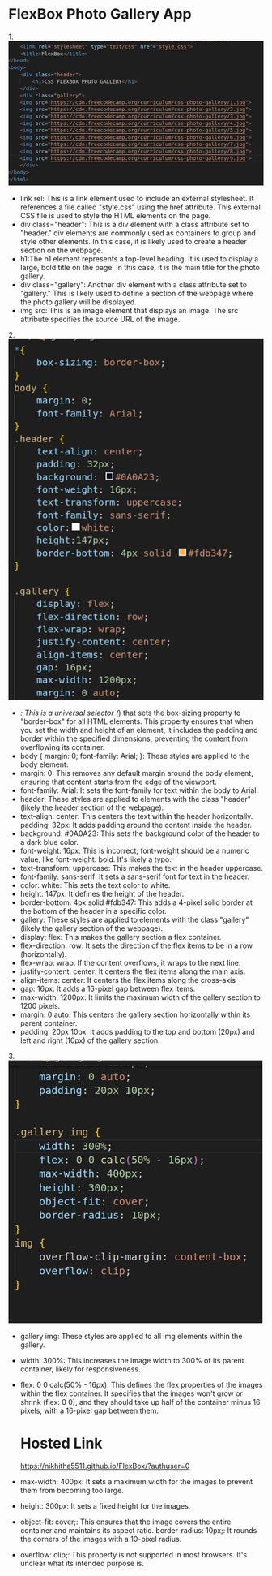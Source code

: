 # FlexBox Photo Gallery App
1.![first](s3.png)
* link rel: This is a link element used to include an external stylesheet. It references a file called "style.css" using the href attribute. This external CSS file is used to style the HTML elements on the page.
* div class="header": This is a div element with a class attribute set to "header." div elements are commonly used as containers to group and style other elements. In this case, it is likely used to create a header section on the webpage.
* h1:The h1 element represents a top-level heading. It is used to display a large, bold title on the page. In this case, it is the main title for the photo gallery.
* div class="gallery": Another div element with a class attribute set to "gallery." This is likely used to define a section of the webpage where the photo gallery will be displayed.
* img src: This is an image element that displays an image. The src attribute specifies the source URL of the image.

2.![second](s1.png)

* *: This is a universal selector (*) that sets the box-sizing property to "border-box" for all HTML elements. This property ensures that when you set the width and height of an element, it includes the padding and border within the specified dimensions, preventing the content from overflowing its container.
* body { margin: 0; font-family: Arial; }: These styles are applied to the body element.
* margin: 0: This removes any default margin around the body element, ensuring that content starts from the edge of the viewport.
* font-family: Arial: It sets the font-family for text within the body to Arial.
* header: These styles are applied to elements with the class "header" (likely the header section of the webpage).
* text-align: center: This centers the text within the header horizontally.
padding: 32px: It adds padding around the content inside the header.
* background: #0A0A23: This sets the background color of the header to a dark blue color.
* font-weight: 16px: This is incorrect; font-weight should be a numeric value, like font-weight: bold. It's likely a typo.
* text-transform: uppercase: This makes the text in the header uppercase.
* font-family: sans-serif: It sets a sans-serif font for text in the header.
* color: white: This sets the text color to white.
* height: 147px: It defines the height of the header.
* border-bottom: 4px solid #fdb347: This adds a 4-pixel solid border at the bottom of the header in a specific color.
* gallery: These styles are applied to elements with the class "gallery" (likely the gallery section of the webpage).
* display: flex: This makes the gallery section a flex container.
* flex-direction: row: It sets the direction of the flex items to be in a row (horizontally).
* flex-wrap: wrap: If the content overflows, it wraps to the next line.
* justify-content: center: It centers the flex items along the main axis.
* align-items: center: It centers the flex items along the cross-axis
* gap: 16px: It adds a 16-pixel gap between flex items.
* max-width: 1200px: It limits the maximum width of the gallery section to 1200 pixels.
* margin: 0 auto: This centers the gallery section horizontally within its parent container.
* padding: 20px 10px: It adds padding to the top and bottom (20px) and left and right (10px) of the gallery section.

3.![third](s2.png)

* gallery img: These styles are applied to all img elements within the gallery.
* width: 300%: This increases the image width to 300% of its parent container, likely for responsiveness.
* flex: 0 0 calc(50% - 16px): This defines the flex properties of the images within the flex container. It specifies that the images won't grow or shrink (flex: 0 0), and they should take up half of the container minus 16 pixels, with a 16-pixel gap between them.

  # Hosted Link
  https://nikhitha5511.github.io/FlexBox/?authuser=0
* max-width: 400px: It sets a maximum width for the images to prevent them from becoming too large.
* height: 300px: It sets a fixed height for the images.
* object-fit: cover;: This ensures that the image covers the entire container and maintains its aspect ratio.
border-radius: 10px;: It rounds the corners of the images with a 10-pixel radius.
* overflow: clip;: This property is not supported in most browsers. It's unclear what its intended purpose is.
